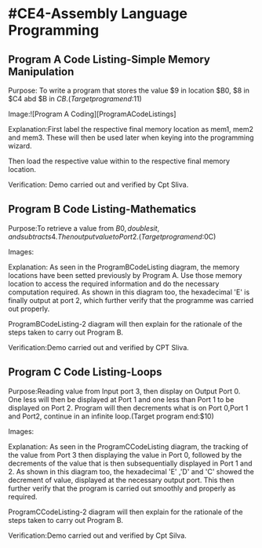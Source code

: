 #CE4-Assembly Language Programming
====
## Program A Code Listing-Simple Memory Manipulation
Purpose: To write a program that stores the value $9 in location $B0, $8 in $C4 abd $B in $CB.(Target program end:$11)

Image:![Program A Coding][ProgramACodeListings]




Explanation:First label the respective final memory location as mem1, mem2 and mem3. These will then be used later when keying into the programming wizard.

Then load the respective value within to the respective final memory location.

Verification: Demo carried out and verified by Cpt Sliva.


## Program B Code Listing-Mathematics
Purpose:To retrieve a value from $B0, doubles it, and subtracts 4. Then output value to Port 2.(Target program end:$0C)

Images:



Explanation: As seen in the ProgramBCodeListing diagram, the memory locations have been setted previously by Program A. Use those memory location to access the required information and do the necessary computation required. As shown in this diagram too, the hexadecimal 'E' is finally output at port 2, which further verify that the programme was carried out properly.

ProgramBCodeListing-2 diagram will then explain for the rationale of the steps taken to carry out Program B. 

Verification:Demo carried out and verified by CPT Sliva.


## Program C Code Listing-Loops
Purpose:Reading value from Input port 3, then display on Output Port 0. One less will then be displayed at Port 1 
        and one less than Port 1 to be displayed on Port 2. Program will then decrements what is on Port 0,Port 1 
        and Port2, continue in an infinite loop.(Target program end:$10)
        
Images:

Explanation: As seen in the ProgramCCodeListing diagram, the tracking of the value from Port 3 then displaying the value in Port 0, followed by the decrements of the value that is then subsequentially displayed in Port 1 and 2. As shown in this diagram too, the hexadecimal 'E' ,'D' and 'C' showed the decrement of value, displayed at the necessary output port. This then further verify that the program is carried out smoothly and properly as required.

ProgramCCodeListing-2 diagram will then explain for the rationale of the steps taken to carry out Program B. 


Verification:Demo carried out and verified by Cpt Silva.
